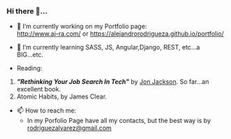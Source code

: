 ### Hi there 👋...


- 🔭 I’m currently working on my Portfolio page:   
http://www.aj-ra.com/ or https://alejandrorodrigueza.github.io/portfolio/   

- 🌱 I’m currently learning SASS, JS, Angular,Django, REST, etc...a BIG...etc.
- Reading:   
1. ***"Rethinking Your Job Search In Tech"*** by [Jon Jackson](https://iamjonjackson.gumroad.com/). So far...an excellent book.  
2. Atomic Habits, by James Clear.  
  
- 📫 How to reach me:  
  -  In my Porfolio Page have all my contacts, but the best way is by rodriguezalvarez@gmail.com

<!--
**AlejandroRodriguezA/AlejandroRodriguezA** is a ✨ _special_ ✨ repository because its `README.md` (this file) appears on your GitHub profile.

Here are some ideas to get you started:

- 🔭 I’m currently working on my Portfolio page
- 🌱 I’m currently learning SASS, JS, Angular, etc...
- 👯 I’m looking to collaborate on ...
- 🤔 I’m looking for help with ...
- 💬 Ask me about trading, diving
- 📫 How to reach me: ...
- 😄 Pronouns: ...
- ⚡ Fun fact: ...
-->
